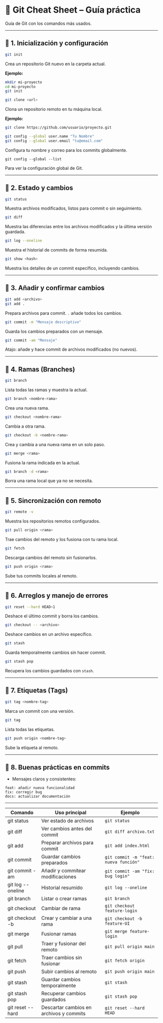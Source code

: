 # 🐙 Git Cheat Sheet – Guía práctica

Guía de Git con los comandos más usados.

---

## 🔹 1. Inicialización y configuración

```bash
git init
```

Crea un repositorio Git nuevo en la carpeta actual.

**Ejemplo:**

```bash
mkdir mi-proyecto
cd mi-proyecto
git init
```

```bash
git clone <url>
```

Clona un repositorio remoto en tu máquina local.

**Ejemplo:**

```bash
git clone https://github.com/usuario/proyecto.git
```

```bash
git config --global user.name "Tu Nombre"
git config --global user.email "tu@email.com"
```

Configura tu nombre y correo para los commits globalmente.

```
git config --global --list
```
Para ver la configuración global de Git.

---

## 🔹 2. Estado y cambios

```bash
git status
```

Muestra archivos modificados, listos para commit o sin seguimiento.

```bash
git diff
```

Muestra las diferencias entre los archivos modificados y la última versión guardada.

```bash
git log --oneline
```

Muestra el historial de commits de forma resumida.

```bash
git show <hash>
```

Muestra los detalles de un commit específico, incluyendo cambios.

---

## 🔹 3. Añadir y confirmar cambios

```bash
git add <archivo>
git add .
```

Prepara archivos para commit. `.` añade todos los cambios.

```bash
git commit -m "Mensaje descriptivo"
```

Guarda los cambios preparados con un mensaje.

```bash
git commit -am "Mensaje"
```

Atajo: añade y hace commit de archivos modificados (no nuevos).

---

## 🔹 4. Ramas (Branches)

```bash
git branch
```

Lista todas las ramas y muestra la actual.

```bash
git branch <nombre-rama>
```

Crea una nueva rama.

```bash
git checkout <nombre-rama>
```

Cambia a otra rama.

```bash
git checkout -b <nombre-rama>
```

Crea y cambia a una nueva rama en un solo paso.

```bash
git merge <rama>
```

Fusiona la rama indicada en la actual.

```bash
git branch -d <rama>
```

Borra una rama local que ya no se necesita.

---

## 🔹 5. Sincronización con remoto

```bash
git remote -v
```

Muestra los repositorios remotos configurados.

```bash
git pull origin <rama>
```

Trae cambios del remoto y los fusiona con tu rama local.

```bash
git fetch
```

Descarga cambios del remoto sin fusionarlos.

```bash
git push origin <rama>
```

Sube tus commits locales al remoto.

---

## 🔹 6. Arreglos y manejo de errores

```bash
git reset --hard HEAD~1
```

Deshace el último commit y borra los cambios.

```bash
git checkout -- <archivo>
```

Deshace cambios en un archivo específico.

```bash
git stash
```

Guarda temporalmente cambios sin hacer commit.

```bash
git stash pop
```

Recupera los cambios guardados con `stash`.

---

## 🔹 7. Etiquetas (Tags)

```bash
git tag <nombre-tag>
```

Marca un commit con una versión.

```bash
git tag
```

Lista todas las etiquetas.

```bash
git push origin <nombre-tag>
```

Sube la etiqueta al remoto.

---

## 🔹 8. Buenas prácticas en commits

* Mensajes claros y consistentes:

```text
feat: añadir nueva funcionalidad
fix: corregir bug
docs: actualizar documentación
```

---

| Comando           | Uso principal                     | Ejemplo                               |
| ----------------- | --------------------------------- | ------------------------------------- |
| git status        | Ver estado de archivos            | `git status`                          |
| git diff          | Ver cambios antes del commit      | `git diff archivo.txt`                |
| git add           | Preparar archivos para commit     | `git add index.html`                  |
| git commit        | Guardar cambios preparados        | `git commit -m "feat: nueva función"` |
| git commit -am    | Añadir y commitear modificaciones | `git commit -am "fix: bug login"`     |
| git log --oneline | Historial resumido                | `git log --oneline`                   |
| git branch        | Listar o crear ramas              | `git branch`                          |
| git checkout      | Cambiar de rama                   | `git checkout feature-login`          |
| git checkout -b   | Crear y cambiar a una rama        | `git checkout -b feature-UI`          |
| git merge         | Fusionar ramas                    | `git merge feature-login`             |
| git pull          | Traer y fusionar del remoto       | `git pull origin main`                |
| git fetch         | Traer cambios sin fusionar        | `git fetch origin`                    |
| git push          | Subir cambios al remoto           | `git push origin main`                |
| git stash         | Guardar cambios temporalmente     | `git stash`                           |
| git stash pop     | Recuperar cambios guardados       | `git stash pop`                       |
| git reset --hard  | Descartar cambios en archivos y commits | `git reset --hard HEAD` |

